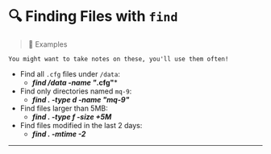 # 🔍 Finding Files with `find`
> 📁 Examples

`You might want to take notes on these, you'll use them often!`
* Find all `.cfg` files under `/data`:
  * ***find /data -name "*.cfg"**\*
* Find only directories named `mq-9`:
  * ***find . -type d -name "mq-9"***
* Find files larger than 5MB:
  * ***find . -type f -size +5M***
* Find files modified in the last 2 days:
  * ***find . -mtime -2***
---
